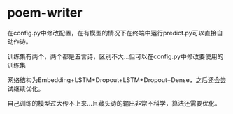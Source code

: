 # poem-writer
在config.py中修改配置，在有模型的情况下在终端中运行predict.py可以直接自动作诗。

训练集有两个，两个都是五言诗，区别不大...但可以在config.py中修改要使用的训练集

网络结构为Embedding+LSTM+Dropout+LSTM+Dropout+Dense，之后还会尝试继续优化。

自己训练的模型过大传不上来...且藏头诗的输出非常不科学，算法还需要优化。
